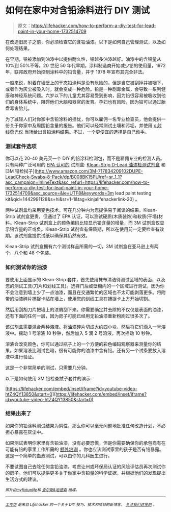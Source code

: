 # 如何在家中对含铅涂料进行 DIY 测试

> 原文：<https://lifehacker.com/how-to-perform-a-diy-test-for-lead-paint-in-your-home-1732514709>

在改造旧房子之前，你必须检查它的含铅油漆。以下是如何自己管理测试，以及如何处理结果。



在早期，铅被添加到油漆中以提供耐久性，铅越多油漆越好。油漆中的含铅量从 10%到 50%不等。20 世纪 50 年代早期，涂料制造商开始减少铅的使用量，1972 年，联邦政府开始控制涂料中的铅含量，并于 1978 年宣布其完全非法。

一般来说，附着在墙壁上的干态铅涂料是没有危险的，但是当它被刮掉并被咽下，或者作为灰尘被吸入时，就会变成一种危险。铅是一种剧毒金属，会导致一系列健康和神经系统问题。六岁以下的儿童尤其容易受到影响，因为铅很容易被吸收到他们的身体系统中，阻碍他们大脑和器官的发育。孕妇也有风险，因为铅可以通过胎盘毒害胎儿。

为了减轻人们对你家中含铅涂料的担忧，你可以雇佣一名专业检查员，他会提供一份关于你家中及周围铅含量的报告。他们可以经常测试土壤和污垢，并使用 [x 射线荧光仪](http://www.olympus-ims.com/innovx-xrf-xrd/) 当场给出含铅涂料结果。不过，一个更便宜的选择是自己动手。

### 测试套件选项

你可以花 20-40 美元买一个 DIY 的铅涂料检测包，而不是雇佣专业的检测人员。只有两种广泛可用的 [EPA 认可的](http://www2.epa.gov/lead/lead-test-kits) 试剂盒: [Klean-Strip D-Lead 油漆检测试剂盒](http://www.amazon.com/Klean-Strip-EKLP64000-D-Lead-Paint-Test/dp/B008RI5GB0?asc_campaign=InlineText&asc_refurl=https://lifehacker.com/how-to-perform-a-diy-test-for-lead-paint-in-your-home-1732514709&asc_source=&tag=kinjalifehackerlink-20) 和 [3M 铅检拭子](http://www.amazon.com/3M-717834209102DUPE-LeadCheck-Swabs-8-Pack/dp/B008BK15PU/ref=sr_1_1?asc_campaign=InlineText&asc_refurl=https://lifehacker.com/how-to-perform-a-diy-test-for-lead-paint-in-your-home-1732514709&asc_source=&ie=UTF8&keywords=3m lead paint testing kit&qid=1442991128&s=hi&sr=1-1&tag=kinjalifehackerlink-20) 。

两种试剂盒均采用变色技术，可在几分钟内为您提供易于阅读的结果。Klean-Strip 试剂盒更贵，但通过了 EPA 认证，可以测试硬质(木质装饰)和软质(干墙)材料。Klean-Strip 试剂盒上的颜色编码比较显示铅含量的增量，而 3M 试剂盒仅显示铅含量的正或负。Klean-Strip 试剂盒有保质期，所以在使用前一定要检查有效期。该试剂盒提供试纸以确保其仍然有效。

Klean-Strip 试剂盒拥有六个测试样品所需的一切，3M 试剂盒在亚马逊上有两个、八个和 48 个包装。

### 如何测试你的油漆

要使用上面显示的 Klean-Strip 套件，首先使用抹布清洁待测试区域的表面，以及您的测试工具(刀片和划线工具)。选择门后或壁橱内的一个区域进行测试，因为你不会注意到墙上少了一点油漆，而且在交通繁忙的区域也不太可能剥落更多。将附带的油漆碎片捕捉卡贴在墙上，使用您的划线工具在捕捉卡上方开始切割。

然后用刮胡刀片把墙上的漆屑刮下来。你需要确定并去除的不仅仅是表面的油漆，还有下面的任何一层，因为房子可能已经用无铅油漆重新粉刷过很多次了。

该试剂盒需要混合两种溶液。将油漆碎片切成大约四小块，然后将它们滴入一号溶液中。摇动 1 号溶液 10 秒钟，然后加入 5 滴 2 号溶液，再次摇动 10 秒钟。

溶液会改变颜色，你可以通过瓶子上的一个方便的彩色编码观察器来测量你的结果。如果溶液比测试色暗，很有可能你的油漆中含有铅。还有另一个试条要放入溶液中进行验证。

这是一个非常简单的测试，只需要几分钟。

以下是如何使用 3M 铅检查拭子套件的演示:

 [https://lifehacker.com/embed/inset/iframe?id=youtube-video-htZ4QY13850&start=0](https://lifehacker.com/embed/inset/iframe?id=youtube-video-htZ4QY13850&start=0) 

### 结果出来了

如果你的铅涂料测试结果为阴性，那么你可以毫无问题地批准任何改造计划，不必担心暴露在灰尘中。

如果测试表明你家里有含铅油漆，没有必要恐慌，但是你需要确保你的承包商有在可能有铅的家里工作所需的 [额外培训](http://charlesandhudson.com/new_lead_paint_laws/) 。你也应该测试家里的孩子是否有铅暴露。这是一个简单的血液测试，可以由你的儿科医生进行。

不要试图自己去除任何含铅油漆。考虑让州或环保局认证的风险评估员再次测试你的房子。他们可以提供更多关于你家中含铅量的科学证据，并根据他们的发现提出生活方式的建议。

<small>*照片由*</small>[<small>*myfixtuplife*</small>](http://myfixituplife.com)<small>*和*</small> [<small>*查尔斯&哈德森*</small>](http://charlesandhudson.com/) <small>*组成。*</small>

* * *

[<small>*工作坊*</small>](http://workshop.lifehacker.com/) <small>*是来自 Lifehacker 的一个关于 DIY 技巧、技术和项目的新博客。*</small> [<small>*关注我们这里的*</small>](https://twitter.com/WorkshopLH) <small>*。*</small>
